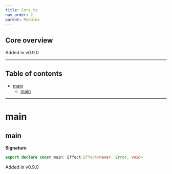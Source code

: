 ```yaml
---
title: Core.ts
nav_order: 2
parent: Modules
---
```


## Core overview

Added in v0.9.0

---

<h2 class="text-delta">Table of contents</h2>

- [main](#main)
  - [main](#main-1)

---

# main

## main

**Signature**

```ts
export declare const main: Effect.Effect<never, Error, void>
```

Added in v0.9.0
